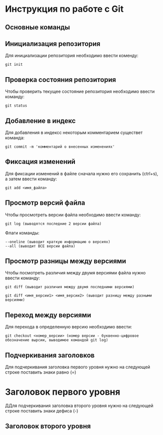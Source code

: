 # **Инструкция по работе с Git**

## Основные команды

## Инициализация репозитория

Для инициализации репозитория необходимо ввести коменду:

    git init

## Проверка состояния репозитория

Чтобы проверить текущее состояние репозитория необходимо ввести команду:

    git status

## Добавление в индекс

Для добавления в индексс некоторым комментарием существет команда:

    git commit -m 'комментарий о внесенных изменениях'

## Фиксация изменений

Для фиксации изменений в файле сначала нужно его сохранить (ctrl+s), а затем ввести команду:

    git add <имя_файла>

## Просмотр версий файла

Чтобы просмотреть версии файла необходимо ввести команду:

    git log (выводятся последние 2 версии файла)

Флаги команды:

    --oneline (выводит краткую информацию о версиях)
    --all (выводит ВСЕ версии файла)

## Просмотр разницы между версиями

Чтобы посмотреть различия между двумя версиями файла нужно ввести команду:

    git diff (выводит различия между двумя последними версиями)

    git diff <имя_версии1> <имя_версии2> (выводит разницу между разными версиями)

## Переход между версиями

Для перехода в определенную версию необходимо ввести:

    git checkout <номер_версии> (номер версии - буквенно-цифровое обозначение вырсии, выводимое командой git log)

## Подчеркивания заголовков

Для подчеркивания заголовка первого уровня нужно на следующей строке поставить знаки равно (=)

Заголовок первого уровня
===

ДДля подчеркивания заголовка второго уровня нужно на следующей строке поставить знаки дефиса (-)

Заголовок второго уровня
-----